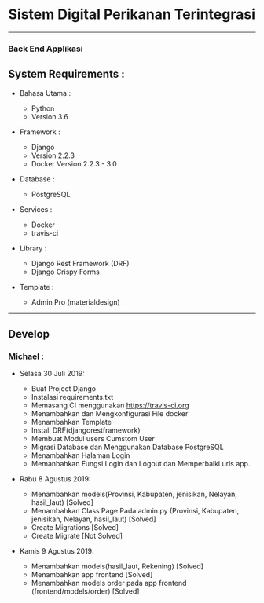 # Sistem Digital Perikanan Terintegrasi
----------------------------------------------------

### Back End Applikasi

## System Requirements :
* Bahasa Utama :
  - Python
  - Version 3.6

* Framework :
  - Django
  - Version 2.2.3
  - Docker Version 2.2.3 - 3.0

* Database :
  - PostgreSQL

* Services :
  - Docker
  - travis-ci

* Library :
  - Django Rest Framework (DRF)
  - Django Crispy Forms

* Template :
  - Admin Pro (materialdesign)
----------------------------------------------------

## Develop

### Michael :

* Selasa 30 Juli 2019:
  - Buat Project Django
  - Instalasi requirements.txt
  - Memasang CI menggunakan https://travis-ci.org
  - Menambahkan dan Mengkonfigurasi File docker
  - Menambahkan Template
  - Install DRF(djangorestframework)
  - Membuat Modul users Cumstom User
  - Migrasi Database dan Menggunakan Database PostgreSQL
  - Menambahkan Halaman Login
  - Memanbahkan Fungsi Login dan Logout dan Memperbaiki urls app.

* Rabu 8 Agustus 2019:
  - Menambahkan models(Provinsi, Kabupaten, jenisikan, Nelayan, hasil_laut) [Solved]
  - Menambahkan Class Page Pada admin.py (Provinsi, Kabupaten, jenisikan, Nelayan, hasil_laut) [Solved]
  - Create Migrations [Solved]
  - Create Migrate [Not Solved]

* Kamis 9 Agustus 2019:
  - Menambahkan models(hasil_laut, Rekening) [Solved]
  - Menambahkan app frontend [Solved]
  - Menambahkan models order pada app frontend (frontend/models/order) [Solved]
